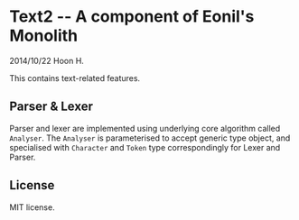 Text2 -- A component of Eonil's Monolith
========================================
2014/10/22
Hoon H.


This contains text-related features.





Parser & Lexer
--------------
Parser and lexer are implemented using underlying core algorithm called `Analyser`.
The `Analyser` is parameterised to accept generic type object, and specialised with
`Character` and `Token` type correspondingly for Lexer and Parser.









License
-------
MIT license.